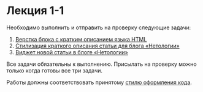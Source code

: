 # Лекция 1-1

Необходимо выполнить и отправить на проверку следующие задачи:

1. [Верстка блока с кратким описанием языка HTML](https://github.com/netology-code/html-2-homeworks/tree/develop/lection-1-1/article-description)
2. [Стилизация краткого описания статьи для блога «Нетологии»](https://github.com/netology-code/html-2-homeworks/tree/develop/lection-1-1/article-description)
3. [Виджет новой статьи в блоге «Нетологии»](https://github.com/netology-code/html-2-homeworks/tree/develop/lection-1-1/widget)

Все задачи обязательны к выполнению. Присылать на проверку можно только когда готовы все три задачи.

Работы должны соответствовать принятому [стилю оформления кода](https://github.com/netology-code/codestyle/tree/master/css).